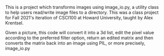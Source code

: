 This is a project which transforms images using image_io.py, a utility class to help users read/write image files to a
directory. This was a class project for Fall 2021's iteration of CSCI100 at Howard University, taught by Alex Krentsel.

Given a picture, this code will convert it into a 3d list, edit the pixel value according to the preferred filter option, return an edited matrix and
then converts the matrix back into an image using PIL, or more precisely, image_io.py